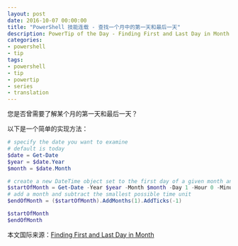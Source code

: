 ```yaml
---
layout: post
date: 2016-10-07 00:00:00
title: "PowerShell 技能连载 - 查找一个月中的第一天和最后一天"
description: PowerTip of the Day - Finding First and Last Day in Month
categories:
- powershell
- tip
tags:
- powershell
- tip
- powertip
- series
- translation
---
```

您是否曾需要了解某个月的第一天和最后一天？

以下是一个简单的实现方法：

```powershell
# specify the date you want to examine
# default is today
$date = Get-Date
$year = $date.Year
$month = $date.Month

# create a new DateTime object set to the first day of a given month and year
$startOfMonth = Get-Date -Year $year -Month $month -Day 1 -Hour 0 -Minute 0 -Second 0 -Millisecond 0
# add a month and subtract the smallest possible time unit
$endOfMonth = ($startOfMonth).AddMonths(1).AddTicks(-1)

$startOfMonth
$endOfMonth
```

<!--more-->
本文国际来源：[Finding First and Last Day in Month](http://community.idera.com/powershell/powertips/b/tips/posts/finding-first-and-last-day-in-month)

